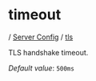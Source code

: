 # timeout

/ [Server Config](../../README.md) / [tls](../README.md) 

TLS handshake timeout.

*Default value*: `500ms`
